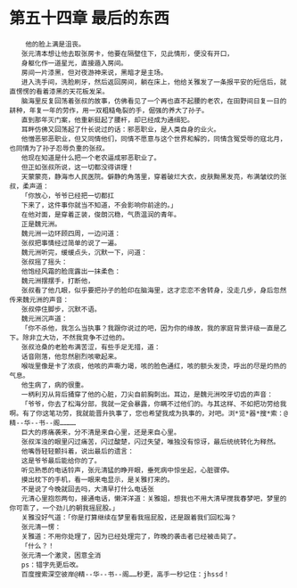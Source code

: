 # 第五十四章 最后的东西
        他的脸上满是沮丧。
       张元清本想让他去取张房卡，他要在隔壁住下，见此情形，便没有开口，
       身躯化作一道星光，直接遁入房间。
       房间一片漆黑，但对夜游神来说，黑暗才是主场。
       进入洗手间，洗脸刷牙，然后返回房间，躺在床上，他给关雅发了一条报平安的短信后，就直愣愣的看着漆黑的天花板发呆。
       脑海里反复回荡着张叔的故事，仿佛看见了一个再也直不起腰的老农，在田野间日复一日的耕种，年复一年的劳作，用一双粗糙龟裂的手，倔强的养大了孙子。
       直到那年灭门案，他重新挺起了腰杆，却已经成为通缉犯。
       耳畔仿佛又回荡起了什长说过的话：邪恶职业，是人类自身的业火。
       他憎恶邪恶职业，但又同情他们，同情不愿意与这个世界和解的，同情含冤受辱的寇北月，也同情为了孙子忍辱负重的张叔。
       他现在知道是什么把一个老农逼成邪恶职业了。
       但正如张叔所说，这一切都没得讲理！
       天蒙蒙亮，静海市人民医院。僻静的角落里，穿着破烂大衣，皮肤黝黑发亮，布满皱纹的张叔，柔声道：
       「你放心，爷爷已经把一切都扛
       下来了，这件事你就当不知道，不会影响你前途的。」
       在他对面，是穿着正装，俊朗沉稳，气质温润的青年。
       正是魏元洲。
       魏元洲一边环顾四周，一边问道：
       张叔把事情经过简单的说了一遍。
       魏元洲听完，缓缓点头，沉默一下，问道：
       张叔摇了摇头：
       他饱经风霜的脸庞露出一抹柔色：
       魏元洲摆摆手，打断他，
       张叔看了他几眼，似乎要把孙子的脸印在脑海里，这才恋恋不舍转身，没走几步，身后忽然传来魏元洲的声音：
       张叔停住脚步，沉默不语。
       魏元洲沉声道：
       「你不杀他，我怎么当执事？我跟你说过的吧，因为你的缘故，我的家庭背景评级一直是乙下。除非立大功，不然我竞争不过他的。
       张叔沧桑的老脸布满苦涩，有些手足无措，道：
       话音刚落，他忽然剧烈咳嗽起来。
       喉咙里像是卡了浓痰，他咳的声嘶力竭，咳的脸色通红，咳的额头发烫，呼出的尽是灼热的气息。
       他生病了，病的很重。
       一柄利刃从背后捅穿了他的心脏，刀尖自前胸刺出。耳边，是魏元洲咬牙切齿的声音：
       「爷爷，你去了松海分部，我就一定会暴露，你瞒不过他们的。与其这样、不如把功劳给我啊。有了你这笔功劳，我就能晋升执事了，您也希望我成为执事的，对吧。浏*览*器*搜*索：@精--华--书--阁…………
       巨大的疼痛袭来，分不清是来自心里，还是来自心里。
       张叔浑浊的眼里闪过痛苦，闪过酸楚，闪过失望，唯独没有惊讶，最后统统转化为释然。
       他嘴唇轻轻颤抖着，说出最后的遗言：
       这是爷爷最后能给你的了。
       听见熟悉的电话铃声，张元清猛的睁开眼，垂死病中惊坐起，心脏骤停。
       摸出枕下的手机，看一眼来电显示，是关雅打来的。
       不是说了今晚就回去吗，大清早打什么电话张
       元清心里抱怨两句，接通电话，懒洋洋道：关雅姐，想我也不用大清早搅我春梦吧，梦里的你可乖了，一个劲儿的朝我摇屁股。」
       关雅没好气道：「你是打算继续在梦里看我摇屁股，还是跟着我们回松海？
       张元清一愣：
       关雅道：不用你处理了，因为已经处理完了，昨晚的袭击者已经被击毙了。
       「什么？！
       张元清一个激灵，困意全消
       ps：错字先更后改。
       百度搜索深空彼岸@精--华--书--阁……秒更，高手一秒记住：jhssd！